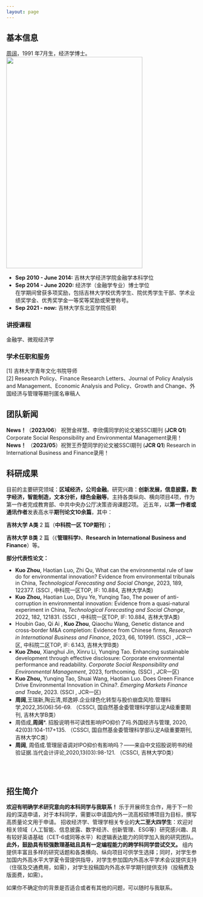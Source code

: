 ```yaml
---
layout: page
---
```


## 基本信息

 [周阔](https://nasa.jlu.edu.cn/info/1137/3895.htm)，1991 年7月生，经济学博士。
 <img src="https://wangwangbest.github.io/zhoukuozhengjian.jpg" class="floatpic" width="360" height="560"><br>
 - **Sep 2010 - June 2014:** 吉林大学经济学院金融学本科学位
- **Sep 2014 - June 2020:** 经济学（金融学专业）博士学位
<br> 在学期间曾获多项奖励，包括吉林大学校优秀学生、院优秀学生干部、学术业绩奖学金、优秀奖学金一等奖等奖励或荣誉称号。
- **Sep 2021 - now:** 吉林大学东北亚学院任职


### 讲授课程

金融学、微观经济学

### 学术任职和服务
[1] 吉林大学青年文化书院导师<br>
[2] Research Policy、Finance Research Letters、Journal of Policy Analysis and Management、Economic Analysis and Policy、Growth and Change、外国经济与管理等期刊匿名审稿人
<br>
## 团队新闻
**News！**（**2023/06**） 祝贺金祥慧、李欣儒同学的论文被SSCI期刊 (**JCR Q1**) Corporate Social Responsibility and Environmental Management录用！
**News！** （**2023/05**）祝贺王乔楚同学的论文被SSCI期刊 (**JCR Q1**) Research in International Business and Finance录用！
<br>
## 科研成果

目前的主要研究领域：**区域经济，公司金融**。研究兴趣：**创新发展，信息披露，数字经济，智能制造，文本分析，绿色金融等**。主持各类纵向、横向项目4项，作为第一作者完成教育部、中共中央办公厅决策咨询课题2项。
近五年，以**第一作者或通讯作者**发表高水平**期刊论文****10****余篇**，其中：

**吉林大学** **A类** 2 篇（**中科院一区 TOP期刊**）；

**吉林大学** **B类** 2 篇（《**管理科学**》、**Research in International Business and Finance**）等。

**部分代表性论文：**
- **Kuo Zhou**, Haotian Luo, Zhi Qu, What can the environmental rule of law do for environmental innovation? Evidence from environmental tribunals in China, _Technological Forecasting and Social Change_, 2023, 189, 122377. (SSCI , 中科院一区TOP, IF: 10.884, 吉林大学A类)
- **Kuo Zhou,** Haotian Luo, Diyu Ye, Yunqing Tao, The power of anti-corruption in environmental innovation: Evidence from a quasi-natural experiment in China, _Technological Forecasting and Social Change_, 2022, 182, 121831. (SSCI , 中科院一区TOP, IF: 10.884, 吉林大学A类)
- Houbin Gao, Qi Ai , **Kuo Zhou**, Qiaochu Wang, Genetic distance and cross-border M&A completion: Evidence from Chinese firms, _Research in International Business and Finance_, 2023, 66, 101991. (SSCI , JCR一区, 中科院二区TOP, IF: 6.143, 吉林大学B类)
-  **Kuo Zhou**, Xianghui Jin,  Xinru Li, Yunqing Tao. Enhancing sustainable development through effective disclosure: Corporate environmental performance and readability. _Corporate Social Responsibility and Environmental Management_, 2023, forthcoming. (SSCI , JCR一区)
-  **Kuo Zhou,** Yunqing Tao, Shuai Wang, Haotian Luo. Does Green Finance Drive Environmental Innovation in China?. _Emerging Markets Finance and Trade_, 2023. (SSCI , JCR一区)
- **周阔**,王瑞新,陶云清,郑逸婷.企业绿色化转型与股价崩盘风险.管理科学,2022,35(06):56-69. （CSSCI, 国自然基金委管理科学部认定A级重要期刊, 吉林大学B类）
- 周佰成,**周阔***. 招股说明书可读性影响IPO抑价了吗.外国经济与管理, 2020, 42(03):104-117+135. （CSSCI, 国自然基金委管理科学部认定A级重要期刊, 吉林大学C类）
- **周阔**, 周佰成.管理层语调对IPO抑价有影响吗？——来自中文招股说明书的经验证据.当代会计评论,2020,13(03):98-121. （CSSCI, 吉林大学D类）

<br><br>
## 招生简介

**欢迎有明确学术研究意向的本科同学与我联系！**
乐于开展师生合作，用于下一阶段的深造申请，对于本科同学，需要以申请国内外一流高校硕博项目为目标，撰写高质量论文用于申请。
招收经济学、管理学相关专业的**大二至大四学生**：欢迎对相关领域（人工智能、信息披露、数字经济、创新管理、ESG等）研究感兴趣、具有较好英语基础（CET-6或同等水平）和逻辑表达能力的同学加入我的研究团队。**此外，鼓励具有较强数理基础且具有一定编程能力的跨学科同学尝试交叉。**
组内提供丰富且多样的研究话题和各类横向、纵向项目可供学生选择；同时，对学生参加国内外高水平大学夏令营提供指导，对学生参加国内外高水平学术会议提供支持（住宿及交通费用，如需），对学生投稿国内外高水平学期刊提供支持（投稿费及版面费，如需）。

如果你不确定你的背景是否适合或者有其他的问题，可以随时与我联系。
<br>

